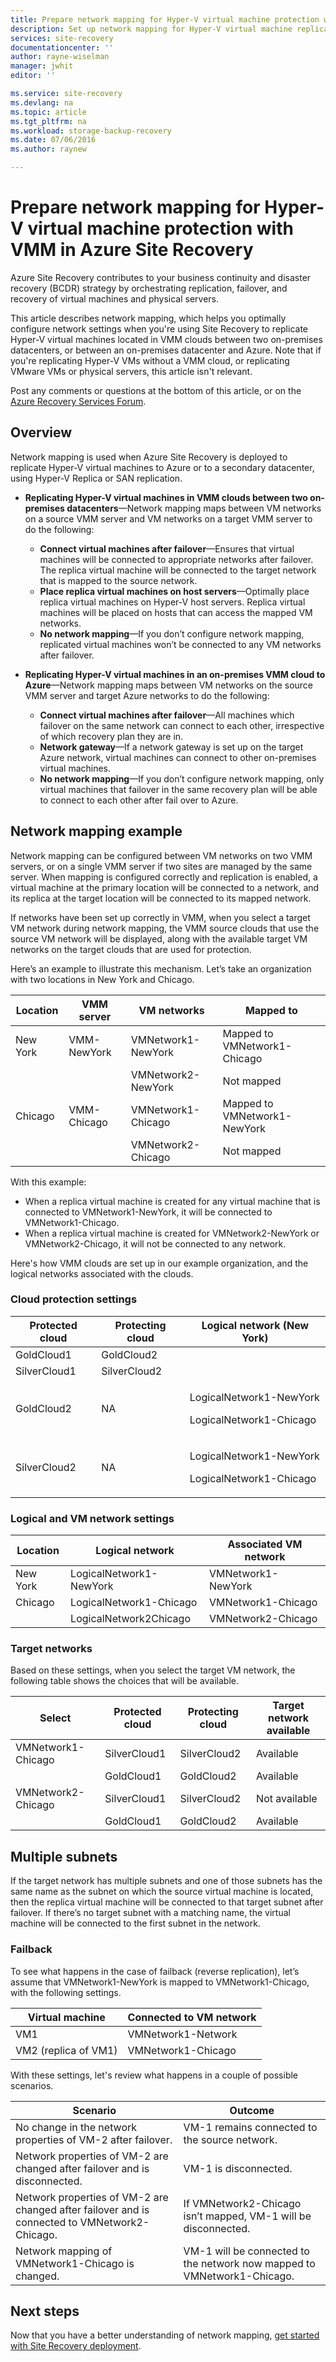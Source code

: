```yaml
---
title: Prepare network mapping for Hyper-V virtual machine protection with VMM in Azure Site Recovery  | Microsoft Azure
description: Set up network mapping for Hyper-V virtual machine replication from an on-premises datacenter to Azure, or to a secondary site.
services: site-recovery
documentationcenter: ''
author: rayne-wiselman
manager: jwhit
editor: ''

ms.service: site-recovery
ms.devlang: na
ms.topic: article
ms.tgt_pltfrm: na
ms.workload: storage-backup-recovery
ms.date: 07/06/2016
ms.author: raynew

---
```

# Prepare network mapping for Hyper-V virtual machine protection with VMM in Azure Site Recovery
Azure Site Recovery contributes to your business continuity and disaster recovery (BCDR) strategy by orchestrating replication, failover, and recovery of virtual machines and physical servers.

This article describes network mapping, which helps you optimally configure network settings when you're using Site Recovery to replicate Hyper-V virtual machines located in VMM clouds between two on-premises datacenters, or between an on-premises datacenter and Azure. Note that if you're replicating Hyper-V VMs without a VMM cloud, or replicating VMware VMs or physical servers, this article isn't relevant.

Post any comments or questions at the bottom of this article, or on the [Azure Recovery Services Forum](https://social.msdn.microsoft.com/forums/azure/home?forum=hypervrecovmgr).

## Overview
Network mapping is used when Azure Site Recovery is deployed to replicate Hyper-V virtual machines to Azure or to a secondary datacenter, using Hyper-V Replica or SAN replication.

* **Replicating Hyper-V virtual machines in VMM clouds between two on-premises datacenters**—Network mapping maps between VM networks on a source VMM server and VM networks on a target VMM server to do the following:
  
  * **Connect virtual machines after failover**—Ensures that virtual machines will be connected to appropriate networks after failover. The replica virtual machine will be connected to the target network that is mapped to the source network.
  * **Place replica virtual machines on host servers**—Optimally place replica virtual machines on Hyper-V host servers. Replica virtual machines will be placed on hosts that can access the mapped VM networks.
  * **No network mapping**—If you don’t configure network mapping, replicated virtual machines won’t be connected to any VM networks after failover.
* **Replicating Hyper-V virtual machines in an on-premises VMM cloud to Azure**—Network mapping maps between VM networks on the source VMM server and target Azure networks to do the following:
  
  * **Connect virtual machines after failover**—All machines which failover on the same network can connect to each other, irrespective of which recovery plan they are in.
  * **Network gateway**—If a network gateway is set up on the target Azure network, virtual machines can connect to other on-premises virtual machines.
  * **No network mapping**—If you don’t configure network mapping, only virtual machines that failover in the same recovery plan will be able to connect to each other after fail over to Azure.

## Network mapping example
Network mapping can be configured between VM networks on two VMM servers, or on a single VMM server if two sites are managed by the same server. When mapping is configured correctly and replication is enabled, a virtual machine at the primary location will be connected to a network, and its replica at the target location will be connected to its mapped network.

If networks have been set up correctly in VMM, when you select a target VM network during network mapping, the VMM source clouds that use the source VM network will be displayed, along with the available target VM networks on the target clouds that are used for protection.

Here’s an example to illustrate this mechanism. Let’s take an organization with two locations in New York and Chicago.

| **Location** | **VMM server** | **VM networks** | **Mapped to** |
| --- | --- | --- | --- |
| New York |VMM-NewYork |VMNetwork1-NewYork |Mapped to VMNetwork1-Chicago |
|  | |VMNetwork2-NewYork |Not mapped |
| Chicago |VMM-Chicago |VMNetwork1-Chicago |Mapped to VMNetwork1-NewYork |
|  | |VMNetwork2-Chicago |Not mapped |

With this example:

* When a replica virtual machine is created for any virtual machine that is connected to VMNetwork1-NewYork, it will be connected to VMNetwork1-Chicago.
* When a replica virtual machine is created for VMNetwork2-NewYork or VMNetwork2-Chicago, it will not be connected to any network.

Here's how VMM clouds are set up in our example organization, and the logical networks associated with the clouds.

### Cloud protection settings
| **Protected cloud** | **Protecting cloud** | **Logical network (New York)**   |
| --- | --- | --- |
| GoldCloud1 |GoldCloud2 | |
| SilverCloud1 |SilverCloud2 | |
| GoldCloud2 |<p>NA</p><p></p> |<p>LogicalNetwork1-NewYork</p><p>LogicalNetwork1-Chicago</p> |
| SilverCloud2 |<p>NA</p><p></p> |<p>LogicalNetwork1-NewYork</p><p>LogicalNetwork1-Chicago</p> |

### Logical and VM network settings
| **Location** | **Logical network** | **Associated VM network** |
| --- | --- | --- |
| New York |LogicalNetwork1-NewYork |VMNetwork1-NewYork |
| Chicago |LogicalNetwork1-Chicago |VMNetwork1-Chicago |
|  |LogicalNetwork2Chicago |VMNetwork2-Chicago |

### Target networks
Based on these settings, when you select the target VM network, the following table shows the choices that will be available.

| **Select** | **Protected cloud** | **Protecting cloud** | **Target network available** |
| --- | --- | --- | --- |
| VMNetwork1-Chicago |SilverCloud1 |SilverCloud2 |Available |
|  |GoldCloud1 |GoldCloud2 |Available |
| VMNetwork2-Chicago |SilverCloud1 |SilverCloud2 |Not available |
|  |GoldCloud1 |GoldCloud2 |Available |

## Multiple subnets
If the target network has multiple subnets and one of those subnets has the same name as the subnet on which the source virtual machine is located, then the replica virtual machine will be connected to that target subnet after failover. If there’s no target subnet with a matching name, the virtual machine will be connected to the first subnet in the network.

### Failback
To see what happens in the case of failback (reverse replication), let’s assume that VMNetwork1-NewYork is mapped to VMNetwork1-Chicago, with the following settings.

| **Virtual machine** | **Connected to VM network** |
| --- | --- |
| VM1 |VMNetwork1-Network |
| VM2 (replica of VM1) |VMNetwork1-Chicago |

With these settings, let's review what happens in a couple of possible scenarios.

| **Scenario** | **Outcome** |
| --- | --- |
| No change in the network properties of VM-2 after failover. |VM-1 remains connected to the source network. |
| Network properties of VM-2 are changed after failover and is disconnected. |VM-1 is disconnected. |
| Network properties of VM-2 are changed after failover and is connected to VMNetwork2-Chicago. |If VMNetwork2-Chicago isn’t mapped, VM-1 will be disconnected. |
| Network mapping of VMNetwork1-Chicago is changed. |VM-1 will be connected to the network now mapped to VMNetwork1-Chicago. |

## Next steps
Now that you have a better understanding of network mapping, [get started with Site Recovery deployment](site-recovery-best-practices.md).

